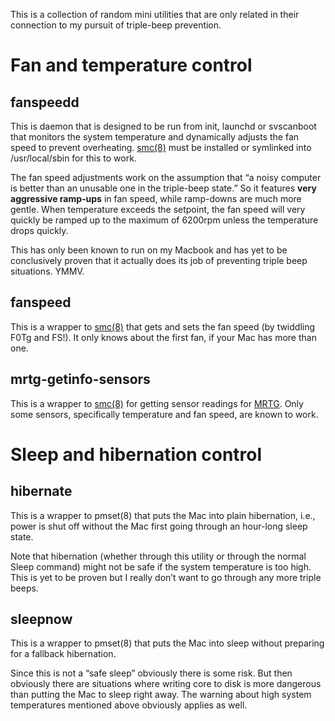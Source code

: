 This is a collection of random mini utilities that are only related
in their connection to my pursuit of triple-beep prevention.

Fan and temperature control
===========================

fanspeedd
---------
This is daemon that is designed to be run from init, launchd or svscanboot
that monitors the system temperature and dynamically adjusts the fan
speed to prevent overheating.
[smc(8)](https://github.com/hholtmann/smcFanControl/tree/master/smc-command)
must be installed or
symlinked into /usr/local/sbin for this to work.

The fan speed adjustments work on the assumption that “a noisy computer
is better than an unusable one in the triple-beep state.” So it
features **very aggressive ramp-ups** in fan speed, while ramp-downs are
much more gentle. When temperature exceeds the setpoint, the fan speed
will very quickly be ramped up to the maximum of 6200rpm unless the
temperature drops quickly.

This has only been known to run on my Macbook and has yet to be
conclusively proven
that it actually does its job of preventing triple beep situations. YMMV.

fanspeed
--------
This is a wrapper to 
[smc(8)](https://github.com/hholtmann/smcFanControl/tree/master/smc-command)
that gets and sets the fan speed (by twiddling F0Tg and FS!).
It only knows about the first fan, if your Mac has more than one.

mrtg-getinfo-sensors
--------------------
This is a wrapper to
[smc(8)](https://github.com/hholtmann/smcFanControl/tree/master/smc-command)
for getting sensor readings for
[MRTG](http://oss.oetiker.ch/mrtg/).
Only some sensors, specifically temperature and fan speed,
are known to work.

Sleep and hibernation control
=============================

hibernate
---------
This is a wrapper to pmset(8)
that puts the Mac into plain hibernation,
i.e., power is shut off
without the Mac first going through an hour-long sleep state.

Note that hibernation
(whether through this utility or through the normal Sleep command)
might not be safe if the system temperature is too high.
This is yet to be proven
but I really don’t want to go through any more triple beeps.

sleepnow
--------
This is a wrapper to pmset(8)
that puts the Mac into sleep
without preparing for a fallback hibernation.

Since this is not a “safe sleep”
obviously there is some risk.
But then obviously there are situations where
writing core to disk is more dangerous than putting the Mac to sleep right away.
The warning about high system temperatures mentioned above
obviously applies as well.


